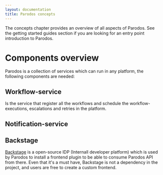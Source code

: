 ```yaml
---
layout: documentation
title: Parodos concepts
---
```


The concepts chapter provides an overview of all aspects of Parodos. See the
getting started guides section if you are looking for an entry point
introduction to Parodos.

# Components overview

Parodos is a collection of services which can run in any platform, the
following components are needed:

## Workflow-service

Is the service that register all the workflows and schedule the
workflow-executions, escalations and retries in the platform.

## Notification-service

## Backstage

[Backstage](https://backstage.io/) is a  open-source IDP (Internall developer
platform) which is used by Parodos to install a frontend plugin to be able to
consume Parodos API from there. Even that it's a must have, Backstage is not a
dependency in the project, and users are free to create a custom frontend.
